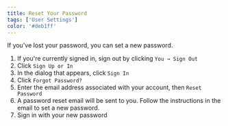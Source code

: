 ```yaml
---
title: Reset Your Password
tags: ['User Settings']
color: '#deb1ff'
---
```


If you've lost your password, you can set a new password.

1. If you're currently signed in, sign out by clicking `You → Sign Out`
2. Click `Sign Up or In`
3. In the dialog that appears, click `Sign In`
4. Click `Forgot Password?`
5. Enter the email address associated with your account, then `Reset Password`
6. A password reset email will be sent to you. Follow the instructions in the email to set a new password.
7. Sign in with your new password
